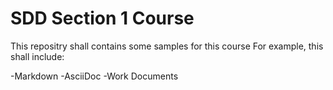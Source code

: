 # SDD Section 1 Course

This repositry shall contains some samples for this course
For example, this shall include:

-Markdown
-AsciiDoc
-Work Documents

